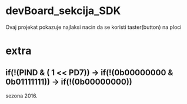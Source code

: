 # devBoard_sekcija_SDK
Ovaj projekat pokazuje najlaksi nacin da se koristi taster(button) na ploci

# extra
if(!(PIND & ( 1 << PD7)) -> if(!(0b00000000 & 0b01111111)) -> if(!(0b00000000))
-----------------------------------------------------------------------------
sezona 2016.
